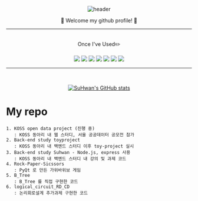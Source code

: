 <div align="center">
  
![header](https://capsule-render.vercel.app/api?type=cylinder&color=000000&height=150&section=header&text=WELCOME&fontColor=ffffff&fontSize=70&animation=fadeIn&fontAlignY=55)

👏 Welcome my github profile! 👏

<hr/>
<br/>
Once I've Used✏️ 
<br/> 
<br/> 
<img src="https://img.shields.io/badge/JAVA-007396?style=for-the-badge&logo=Java&logoColor=white">
<img src="https://img.shields.io/badge/JavaScript-F7DF1E?style=for-the-badge&logo=Javascript&logoColor=white">
<img src="https://img.shields.io/badge/Python-3776AB?style=for-the-badge&logo=Python&logoColor=white">
<img src="https://img.shields.io/badge/Node.js-339933?style=for-the-badge&logo=Node.js&logoColor=white">
<img src="https://img.shields.io/badge/github-181717?style=for-the-badge&logo=github&logoColor=white">
<img src="https://img.shields.io/badge/MongoDB-47A248?style=for-the-badge&logo=MongoDB&logoColor=white">
<img src="https://img.shields.io/badge/Django-092E20?style=for-the-badge&logo=Django&logoColor=white">
  
<br/>
<hr/>
<br/>

[![SuHwan's GitHub stats](https://github-readme-stats.vercel.app/api?username=wjdtnghks123)](https://github.com/wjdtnghks123/github-readme-stats)

</div>

# My repo

    1. KOSS open data project (진행 중)
       : KOSS 동아리 내 웹 스터디, 서울 공공데이터 공모전 참가
    2. Back-end study toyproject
       : KOSS 동아리 내 백엔드 스터디 이후 toy-project 실시
    3. Back-end study Suhwan - Node.js, express 사용
       : KOSS 동아리 내 백엔드 스터디 내 강의 및 과제 코드
    4. Rock-Paper-Sicssors
       : PyQt 로 만든 가위바위보 게임
    5. B_Tree
       : B_Tree 를 직접 구현한 코드
    6. logical_circuit_RD_CD
       : 논리회로설계 추가과제 구현한 코드

<!--
**wjdtnghks123/wjdtnghks123** is a ✨ _special_ ✨ repository because its `README.md` (this file) appears on your GitHub profile.

Here are some ideas to get you started:

- 🔭 I’m currently working on ...
- 🌱 I’m currently learning ...
- 👯 I’m looking to collaborate on ...
- 🤔 I’m looking for help with ...
- 💬 Ask me about ...
- 📫 How to reach me: ...
- 😄 Pronouns: ...
- ⚡ Fun fact: ...
-->
